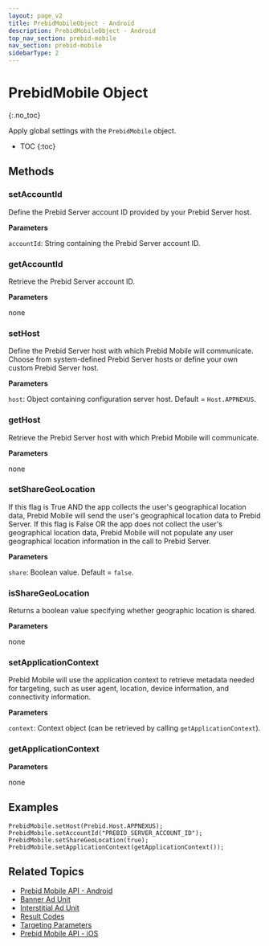 ```yaml
---
layout: page_v2
title: PrebidMobileObject - Android
description: PrebidMobileObject - Android
top_nav_section: prebid-mobile
nav_section: prebid-mobile
sidebarType: 2
---
```


# PrebidMobile Object
{:.no_toc}

Apply global settings with the `PrebidMobile` object.

* TOC
{:toc}

## Methods

### setAccountId

Define the Prebid Server account ID provided by your Prebid Server host.

**Parameters**

`accountId`: String containing the Prebid Server account ID.

### getAccountId

Retrieve the Prebid Server account ID.

**Parameters**

none

### setHost

Define the Prebid Server host with which Prebid Mobile will communicate. Choose from system-defined Prebid Server hosts or define your own custom Prebid Server host.

**Parameters**

`host`: Object containing configuration server host. Default = `Host.APPNEXUS`.

### getHost

Retrieve the Prebid Server host with which Prebid Mobile will communicate.

**Parameters**

none

### setShareGeoLocation

If this flag is True AND the app collects the user's geographical location data, Prebid Mobile will send the user's geographical location data to Prebid Server. If this flag is False OR the app does not collect the user's geographical location data, Prebid Mobile will not populate any user geographical location information in the call to Prebid Server.

**Parameters**

`share`: Boolean value. Default = `false`.

### isShareGeoLocation

Returns a boolean value specifying whether geographic location is shared.

**Parameters**

none

### setApplicationContext

Prebid Mobile will use the application context to retrieve metadata needed for targeting, such as user agent, location, device information, and connectivity information.

**Parameters**

`context`: Context object (can be retrieved by calling `getApplicationContext`).

### getApplicationContext

**Parameters**

none

## Examples

```
PrebidMobile.setHost(Prebid.Host.APPNEXUS);
PrebidMobile.setAccountId("PREBID_SERVER_ACCOUNT_ID");
PrebidMobile.setShareGeoLocation(true);
PrebidMobile.setApplicationContext(getApplicationContext());
```

## Related Topics

- [Prebid Mobile API - Android]({{site.baseurl}}/prebid-mobile/api/pbm-api-android.html)
- [Banner Ad Unit]({{site.baseurl}}/prebid-mobile/api/banneradunit-android.html)
- [Interstitial Ad Unit]({{site.baseurl}}/prebid-mobile/api/interstitialadunit-android.html)
- [Result Codes]({{site.baseurl}}/prebid-mobile/api/pbm-api-result-codes-android.html)
- [Targeting Parameters]({{site.baseurl}}/prebid-mobile/api/pbm-targeting-params-android.html)
- [Prebid Mobile API - iOS]({{site.baseurl}}/prebid-mobile/api/pbm-api-ios.html)
